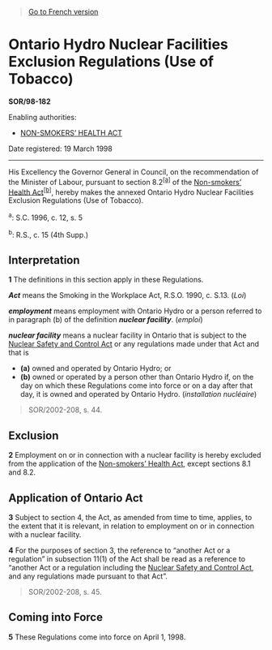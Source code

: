 > [Go to French version](/fr/Règlements/Décrets,%20ordonnances%20et%20règlements%20statutaires/98/182.md)

# Ontario Hydro Nuclear Facilities Exclusion Regulations (Use of Tobacco)

**SOR/98-182**

Enabling authorities: 
- [NON-SMOKERS’ HEALTH ACT](/en/Acts/Statutes%20of%20Canada/1985/c.%2015%20(4th%20Supp.).md)

Date registered: 19 March 1998

----------

His Excellency the Governor General in Council, on the recommendation of the Minister of Labour, pursuant to section 8.2<sup><a href='#fn_SOR-98-182_e_hq_5567'>[a]</a></sup> of the [Non-smokers’ Health Act](/en/Acts/Statutes%20of%20Canada/1985/c.%2015%20(4th%20Supp.).md)<sup><a href='#fn_SOR-98-182_e_hq_5568'>[b]</a></sup>, hereby makes the annexed Ontario Hydro Nuclear Facilities Exclusion Regulations (Use of Tobacco).

<a name='fn_SOR-98-182_e_hq_5567'><sup>a</sup></a>: S.C. 1996, c. 12, s. 5<br />

<a name='fn_SOR-98-182_e_hq_5568'><sup>b</sup></a>: R.S., c. 15 (4th Supp.)<br />




## Interpretation


**1** The definitions in this section apply in these Regulations.

***Act*** means the Smoking in the Workplace Act, R.S.O. 1990, c. S.13. (*Loi*)

***employment*** means employment with Ontario Hydro or a person referred to in paragraph (b) of the definition ***nuclear facility***. (*emploi*)

***nuclear facility*** means a nuclear facility in Ontario that is subject to the [Nuclear Safety and Control Act](/en/Acts/Statutes%20of%20Canada/1997/c.%209.md) or any regulations made under that Act and that is
- **(a)** owned and operated by Ontario Hydro; or
- **(b)** owned or operated by a person other than Ontario Hydro if, on the day on which these Regulations come into force or on a day after that day, it is owned and operated by Ontario Hydro. (*installation nucléaire*)
> SOR/2002-208, s. 44.





## Exclusion


**2** Employment on or in connection with a nuclear facility is hereby excluded from the application of the [Non-smokers’ Health Act](/en/Acts/Statutes%20of%20Canada/1985/c.%2015%20(4th%20Supp.).md), except sections 8.1 and 8.2.




## Application of Ontario Act


**3** Subject to section 4, the Act, as amended from time to time, applies, to the extent that it is relevant, in relation to employment on or in connection with a nuclear facility.



**4** For the purposes of section 3, the reference to “another Act or a regulation” in subsection 11(1) of the Act shall be read as a reference to “another Act or a regulation including the [Nuclear Safety and Control Act](/en/Acts/Statutes%20of%20Canada/1997/c.%209.md), and any regulations made pursuant to that Act”.
> SOR/2002-208, s. 45.





## Coming into Force


**5** These Regulations come into force on April 1, 1998.



